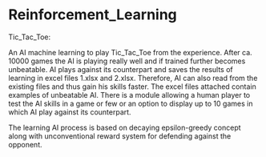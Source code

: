 # Reinforcement_Learning


Tic_Tac_Toe:

An AI machine learning to play Tic_Tac_Toe from the experience. After ca. 10000 games the AI is playing really well and if trained further becomes unbeatable. AI plays against its counterpart and saves the results of learning in excel files 1.xlsx and 2.xlsx. Therefore, AI can also read from the existing files and thus gain his skills faster. The excel files attached contain examples of unbeatable AI. There is a module allowing a human player to test the AI skills in a game or few or an option to display up to 10 games in which AI play against its counterpart.

The learning AI process is based on decaying epsilon-greedy concept along with unconventional reward system for defending against the opponent.
